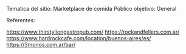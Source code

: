 Tematica del sitio: Marketplace de comida
Público objetivo: General

Referentes:

https://www.thirstyliongastropub.com/
https://rockandfellers.com.ar/
https://www.hardrockcafe.com/location/buenos-aires/es/
https://3monos.com.ar/bar/

